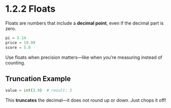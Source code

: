 # 1.2.2 Floats

Floats are numbers that include a **decimal point**, even if the decimal part is zero.

```python
pi = 3.14
price = 19.99
score = 5.0
```

Use floats when precision matters—like when you’re measuring instead of counting.

## Truncation Example

```python
value = int(3.9)  # result: 3
```

This **truncates** the decimal—it does not round up or down. Just chops it off!
